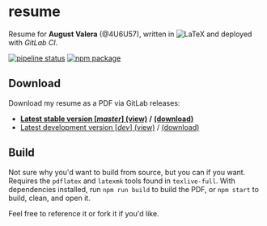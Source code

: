 # resume

Resume for **August Valera** (@4U6U57), written in
![LaTeX](https://latex.codecogs.com/gif.latex?\LaTeX) and deployed with *GitLab
CI*.

[![pipeline status](https://gitlab.com/4U6U57/resume/badges/master/pipeline.svg)](https://gitlab.com/4U6U57/resume/commits/master)
[![npm package](https://img.shields.io/npm/v/@4u6u57/resume.svg)](http://npmjs.com/package/@4u6u57/resume)

## Download

Download my resume as a PDF via GitLab releases:

- [**Latest stable version \[*master*\]
  (view)**](https://gitlab.com/4U6U57/resume/builds/artifacts/master/file/resume.pdf?job=build)
  **/**
  [**(download)**](https://gitlab.com/4U6U57/resume/builds/artifacts/master/raw/resume.pdf?job=build)
- [Latest development version \[*dev*\]
  (view)](https://gitlab.com/4U6U57/resume/builds/artifacts/dev/file/resume.pdf?job=build)
  /
  [(download)](https://gitlab.com/4U6U57/resume/builds/artifacts/dev/raw/resume.pdf?job=build)

## Build

Not sure why you'd want to build from source, but you can if you want. Requires
the `pdflatex` and `latexmk` tools found in `texlive-full`. With dependencies
installed, run `npm run build` to build the PDF, or `npm start` to build, clean,
and open it.

Feel free to reference it or fork it if you'd like.
